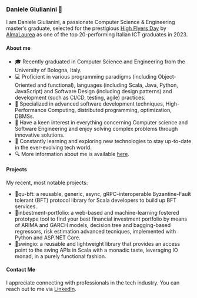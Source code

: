 ### Daniele Giulianini 👋
<!--
**danielegiulianini/danielegiulianini** is a ✨ _special_ ✨ repository because its `README.md` (this file) appears on your GitHub profile.

Here are some ideas to get you started:

- 🔭 I’m currently working on ...
- 🌱 I’m currently learning ...
- 👯 I’m looking to collaborate on ...
- 🤔 I’m looking for help with ...
- 💬 Ask me about ...
- 📫 How to reach me: ...
- 😄 Pronouns: ...
- ⚡ Fun fact: ...
-->

I am Daniele Giulianini, a passionate Computer Science & Engineering master’s graduate, selected for the prestigious [High Flyers Day](https://www.almalaurea.it/en/services-for-companies/recruiting-events/high-flyers-day) by [AlmaLaurea](https://www.almalaurea.it/en) as one of the top 20-performing Italian ICT graduates in 2023.

#### About me

<!-- still missing the "I'm currently working for ..."-->
- 🎓 Recently graduated in Computer Science and Engineering from the University of Bologna, Italy.
- 💻 Proficient in various programming paradigms (including Object-Oriented and functional), languages (including Scala, Java, Python, JavaScript) and Software Design (including design patterns) and development (such as CI/CD, testing, agile) practices.
- 🔬 Specialized in advanced software development techniques, High-Performance Computing, distributed programming, optimization, DBMSs.
- 🤩 Have a keen interest in everything concerning Computer science and Software Engineering and enjoy solving complex problems through innovative solutions.
- 🌱 Constantly learning and exploring new technologies to stay up-to-date in the ever-evolving tech world.
- 🔍 More information about me is available [here](https://www.linkedin.com/in/danielegiulianini/).

#### Projects
My recent, most notable projects:
- 🚀qu-bft: a reusable, generic, async, gRPC-interoperable Byzantine-Fault tolerant (BFT) protocol library for Scala developers to build up BFT services.
- 🚀inbestment-portfolio: a web-based and machine-learning fostered prototype tool to find your best financial investment portfolio by means of ARIMA and GARCH models, decision tree and bagging-based regressors, risk estimation advanced tecniques, implemented with Python and ASP.NET Core.
- 🚀swingio: a reusable and lightweight library that provides an access point to the swing APIs in Scala with a monadic taste, leveraging IO monad, in a purely functional fashion.

#### Contact Me
I appreciate connecting with professionals in the tech industry. You can reach out to me via [LinkedIn](https://www.linkedin.com/in/danielegiulianini/).
